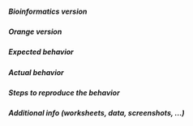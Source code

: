 <!--
This is an issue template. Please fill in the relevant details in the
sections below.
-->

##### Bioinformatics version
<!-- From menu _Options→Add-ons→Bioinformatics_ -->


##### Orange version
<!-- From menu _Help→About→Version_ or code `Orange.version.full_version` -->


##### Expected behavior



##### Actual behavior



##### Steps to reproduce the behavior



##### Additional info (worksheets, data, screenshots, ...)


